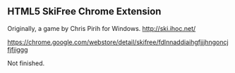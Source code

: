 HTML5 SkiFree Chrome Extension
------------------------------

Originally, a game by Chris Pirih for Windows. http://ski.ihoc.net/

https://chrome.google.com/webstore/detail/skifree/fdlnnaddiaihgfjjjhngoncjfjfjiggg

Not finished.
